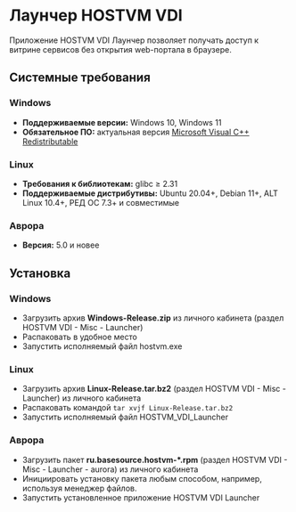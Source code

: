 # Лаунчер HOSTVM VDI

Приложение HOSTVM VDI Лаунчер позволяет получать доступ к витрине сервисов без открытия web-портала в браузере.

## Системные требования <a href="#requirements" id="requirements"></a>

### Windows <a href="#req-windows" id="req-windows"></a>

* **Поддерживаемые версии:** Windows 10, Windows 11
* **Обязательное ПО:** актуальная версия [Microsoft Visual C++ Redistributable](https://learn.microsoft.com/en-us/cpp/windows/latest-supported-vc-redist?view=msvc-140)

### Linux <a href="#req-linux" id="req-linux"></a>

* **Требования к библиотекам:** glibc ≥ 2.31
* **Поддерживаемые дистрибутивы:** Ubuntu 20.04+, Debian 11+, ALT Linux 10.4+, РЕД ОС 7.3+ и совместимые

### Аврора <a href="#req-aurora" id="req-aurora"></a>

* **Версия:** 5.0 и новее

## Установка <a href="#install" id="install"></a>

### &#x20;Windows <a href="#install-windows" id="install-windows"></a>

* Загрузить архив **Windows-Release.zip** из личного кабинета  (раздел HOSTVM VDI - Misc - Launcher)
* Распаковать в удобное место
* Запустить исполняемый файл hostvm.exe

### Linux <a href="#install-linux" id="install-linux"></a>

* Загрузить архив **Linux-Release.tar.bz2** (раздел HOSTVM VDI - Misc - Launcher) из личного кабинета
* Распаковать командой `tar xvjf Linux-Release.tar.bz2`
* Запустить исполняемый файл HOSTVM\_VDI\_Launcher

### Аврора <a href="#install-aurora" id="install-aurora"></a>

* Загрузить пакет **ru.basesource.hostvm-\*.rpm** (раздел HOSTVM VDI - Misc - Launcher - aurora) из личного кабинета
* Инициировать установку пакета любым способом, например, используя менеджер файлов.&#x20;
* Запустить установленное приложение HOSTVM VDI Launcher
